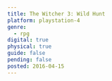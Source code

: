 ```yaml
---
title: The Witcher 3: Wild Hunt
platform: playstation-4
genre:
  - rpg
digital: true
physical: true
guide: false
pending: false
posted: 2016-04-15
---
```


